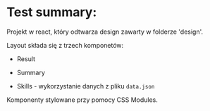 # Test summary:

Projekt w react, który odtwarza design zawarty w folderze 'design'.

Layout składa się z trzech komponetów:

-   Result

-   Summary

-   Skills - wykorzystanie danych z pliku `data.json`

Komponenty stylowane przy pomocy CSS Modules.
